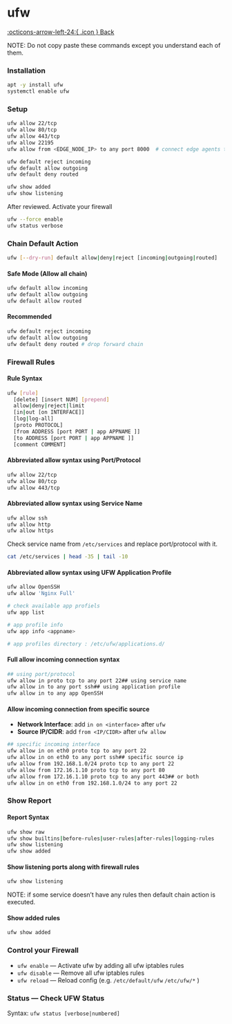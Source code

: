 # ufw

 [:octicons-arrow-left-24:{ .icon } Back](index.md) 

NOTE: Do not copy paste these commands except you understand each of them.

### Installation

````bash
apt -y install ufw
systemctl enable ufw
````

### Setup

````bash
ufw allow 22/tcp
ufw allow 80/tcp
ufw allow 443/tcp
ufw allow 22195
ufw allow from <EDGE_NODE_IP> to any port 8000	# connect edge agents to portainer

ufw default reject incoming
ufw default allow outgoing
ufw default deny routed

ufw show added
ufw show listening
````

After reviewed. Activate your firewall

````bash
ufw --force enable
ufw status verbose
````

### Chain Default Action

````bash
ufw [--dry-run] default allow|deny|reject [incoming|outgoing|routed]
````

#### Safe Mode (Allow all chain)

````bash
ufw default allow incoming
ufw default allow outgoing
ufw default allow routed
````

#### Recommended

````bash
ufw default reject incoming
ufw default allow outgoing
ufw default deny routed	# drop forward chain
````

### Firewall Rules

#### Rule Syntax

````bash
ufw [rule]
  [delete] [insert NUM] [prepend]
  allow|deny|reject|limit
  [in|out [on INTERFACE]]
  [log|log-all]
  [proto PROTOCOL]
  [from ADDRESS [port PORT | app APPNAME ]]
  [to ADDRESS [port PORT | app APPNAME ]]
  [comment COMMENT]
````

#### Abbreviated allow syntax using Port/Protocol

````bash
ufw allow 22/tcp
ufw allow 80/tcp
ufw allow 443/tcp
````

#### Abbreviated allow syntax using Service Name

````bash
ufw allow ssh
ufw allow http
ufw allow https
````

Check service name from `/etc/services` and replace port/protocol with it.

````bash
cat /etc/services | head -35 | tail -10
````

#### Abbreviated allow syntax using UFW Application Profile

````bash
ufw allow OpenSSH
ufw allow 'Nginx Full'
````

````bash
# check available app profiels
ufw app list

# app profile info
ufw app info <appname>

# app profiles directory : /etc/ufw/applications.d/
````

#### Full allow incoming connection syntax

````bash
## using port/protocol
ufw allow in proto tcp to any port 22## using service name
ufw allow in to any port ssh## using application profile
ufw allow in to any app OpenSSH
````

#### Allow incoming connection from specific source

- **Network Interface**: add `in on <interface>` after `ufw`
- **Source IP/CIDR**: add `from <IP/CIDR>` after `ufw allow`

````bash
## specific incoming interface
ufw allow in on eth0 proto tcp to any port 22
ufw allow in on eth0 to any port ssh## specific source ip
ufw allow from 192.168.1.0/24 proto tcp to any port 22
ufw allow from 172.16.1.10 proto tcp to any port 80
ufw allow from 172.16.1.10 proto tcp to any port 443## or both
ufw allow in on eth0 from 192.168.1.0/24 to any port 22
````

### Show Report

#### Report Syntax

````bash
ufw show raw
ufw show builtins|before-rules|user-rules|after-rules|logging-rules
ufw show listening
ufw show added
````

#### Show listening ports along with firewall rules

````bash
ufw show listening
````

NOTE: if some service doesn’t have any rules then default chain action is executed.

#### Show added rules

````bash
ufw show added
````

### Control your Firewall

- `ufw enable` — Activate ufw by adding all ufw iptables rules
- `ufw disable` — Remove all ufw iptables rules
- `ufw reload` — Reload config (e.g. `/etc/default/ufw` `/etc/ufw/*` )

### Status — Check UFW Status

Syntax: `ufw status [verbose|numbered]`